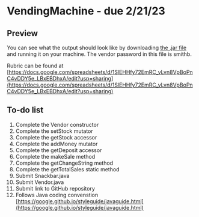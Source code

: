 # VendingMachine - due 2/21/23

## Preview
You can see what the output should look like by downloading [the .jar file](https://github.com/smithbwlhs/VendingMachine/blob/main/VendingMachine.jar) and running it on your machine. The vendor password in this file is smithb.


Rubric can be found at [https://docs.google.com/spreadsheets/d/1SlEHHfy72EmRC_vLvn8VpBoPnC4vDDY5e_LBxEBDhxA/edit?usp=sharing](https://docs.google.com/spreadsheets/d/1SlEHHfy72EmRC_vLvn8VpBoPnC4vDDY5e_LBxEBDhxA/edit?usp=sharing)

## To-do list
1. Complete the Vendor constructor
2. Complete the setStock mutator
3. Complete the getStock accessor
4. Complete the addMoney mutator
5. Complete the getDeposit accessor
6. Complete the makeSale method
7. Complete the getChangeString method
8. Complete the getTotalSales static method
9. Submit Snackbar.java
10. Submit Vendor.java
11. Submit link to GitHub repository
12. Follows Java coding convenstion [https://google.github.io/styleguide/javaguide.html](https://google.github.io/styleguide/javaguide.html)
